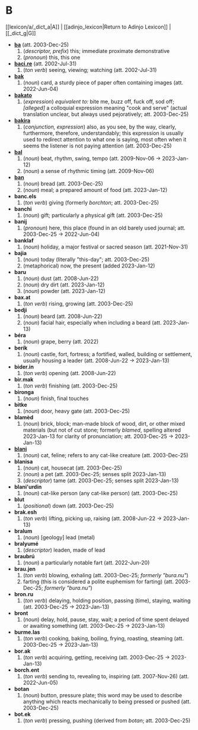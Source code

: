 # B
[[lexicon/a/_dict_a|A]] | [[adinjo_lexicon|Return to Adinjo Lexicon]] | [[_dict_g|G]]

- **[ba](ba)** (att. 2003-Dec-25)
	1. (_descriptor, prefix_) this; immediate proximate demonstrative
	2. (_pronoun_) this, this one
- **[baci.re](baci)** (att. 2002-Jul-31)
	1. (_ton verb_) seeing, viewing; watching (att. 2002-Jul-31)
- **[bak](bak)**
	1. (_noun_) card, a sturdy piece of paper often containing images (att. 2022-Jun-04)
- **[bakato](bakato)**
	1. (_expression_) _equivalent to:_ bite me, buzz off, fuck off, sod off; _\[alleged\]_ a colloquial expression meaning "cook and serve" (actual translation unclear, but always used pejoratively; att. 2003-Dec-25)
- **[bakira](bakira)**
	1. (_conjunction, expression_) also, as you see, by the way, clearly, furthermore, therefore, understandably; this expression is usually used to redirect attention to what one is saying, most often when it seems the listener is not paying attention (att. 2003-Dec-25)
- **[bal](bal)**
	1. (_noun_) beat, rhythm, swing, tempo (att. 2009-Nov-06 ${\rightarrow}$ 2023-Jan-12)
	2. (_noun_) a sense of rhythmic timing (att. 2009-Nov-06)
- **[ban](ban)**
	1. (_noun_) bread (att. 2003-Dec-25)
	2. (_noun_) meal; a prepared amount of food (att. 2023-Jan-12)
- **banc.els**
	1. (_ton verb_) giving (formerly _borchton_; att. 2003-Dec-25)
- **banchi**
	1. (_noun_) gift; particularly a physical gift (att. 2003-Dec-25)
- **banij**
	1. (_pronoun_) here, this place (found in an old barely used journal; att. 2003-Dec-25 ${\rightarrow}$ 2022-Jun-04)
- **banklaf**
	1. (_noun_) holiday, a major festival or sacred season (att. 2021-Nov-31)
- **bajia**
	1. (_noun_) today (literally "this-day"; att. 2003-Dec-25)
	2. (metaphorical) now, the present (added 2023-Jan-12)
- **baru**
	1. (_noun_) dust (att. 2008-Jun-22)
	2. (_noun_) dry dirt (att. 2023-Jan-12)
	3. (_noun_) powder (att. 2023-Jan-12)
- **bax.at**
	1. (_ton verb_) rising, growing (att. 2003-Dec-25)
- **bedji**
	1. (_noun_) beard (att. 2008-Jun-22)
	2. (_noun_) facial hair, especially when including a beard (att. 2023-Jan-13)
- **béra**
	1. (_noun_) grape, berry (att. 2022)
- **berík**
	1. (_noun_) castle, fort, fortress; a fortified, walled, building or settlement, usually housing a leader (att. 2008-Jun-22 ${\rightarrow}$ 2023-Jan-13)
- **bider.in**
	1. (_ton verb_) opening (att. 2008-Jun-22)
- **bir.mak**
	1. (_ton verb_) finishing (att. 2003-Dec-25)
- **bironga**
	1. (_noun_) finish, final touches
- **bitke**
	1. (_noun_) door, heavy gate (att. 2003-Dec-25)
- **blamèd**
	1. (_noun_) brick, block; man-made block of wood, dirt, or other mixed materials (but not of cut stone; formerly _blamed_, spelling altered 2023-Jan-13 for clarity of pronunciation; att. 2003-Dec-25 ${\rightarrow}$ 2023-Jan-13)
- **[blani](blani)**
	1. (_noun_) cat, feline; refers to any cat-like creature (att. 2003-Dec-25)
- **blanisa**
	1. (_noun_) cat, housecat (att. 2003-Dec-25)
	2. (_noun_) a pet (att. 2003-Dec-25; senses split 2023-Jan-13)
	3. (_descriptor_) tame (att. 2003-Dec-25; senses split 2023-Jan-13)
- **blani'urdin**
	1. (_noun_) cat-like person (any cat-like person) (att. 2003-Dec-25)
- **blut**
	1. (_positional_) down (att. 2003-Dec-25)
- **brak.esh**
	1. (_ton verb_) lifting, picking up, raising (att. 2008-Jun-22 ${\rightarrow}$ 2023-Jan-13)
- **bralum**
	1. (_noun_) \[geology\] lead (metal)
- **bralyumé**
	1. (_descriptor_) leaden, made of lead
- **braubrú**
	1. (_noun_) a particularly notable fart (att. 2022-Jun-20)
- **brau.jen**
	1. (_ton verb_) blowing, exhaling (att. 2003-Dec-25; _formerly "bura.nu"_)
	2. farting (this is considered a polite euphemism for farting) (att. 2003-Dec-25; _formerly "bura.nu"_)
- **bron.ru**
	1. (_ton verb_) delaying, holding position, passing (time), staying, waiting (att. 2003-Dec-25 ${\rightarrow}$ 2023-Jan-13)
- **bront**
	1. (_noun_) delay, hold, pause, stay, wait; a period of time spent delayed or awaiting something (att. 2003-Dec-25 ${\rightarrow}$ 2023-Jan-13)
- **burme.las**
	1. (_ton verb_) cooking, baking, boiling, frying, roasting, steaming (att. 2003-Dec-25 ${\rightarrow}$ 2023-Jan-13)
- **bor.ak**
	1. (_ton verb_) acquiring, getting, receiving (att. 2003-Dec-25 ${\rightarrow}$ 2023-Jan-13)
- **borch.ent**
	1. (_ton verb_) sending to, revealing to, inspiring (att. 2007-Nov-26) (att. 2022-Jun-05)
- **botan**
	1. (_noun_) button, pressure plate; this word may be used to describe anything which reacts mechanically to being pressed or pushed (att. 2003-Dec-25)
- **bot.ek**
	1. (_ton verb_) pressing, pushing (derived from _botan_; att. 2003-Dec-25)
